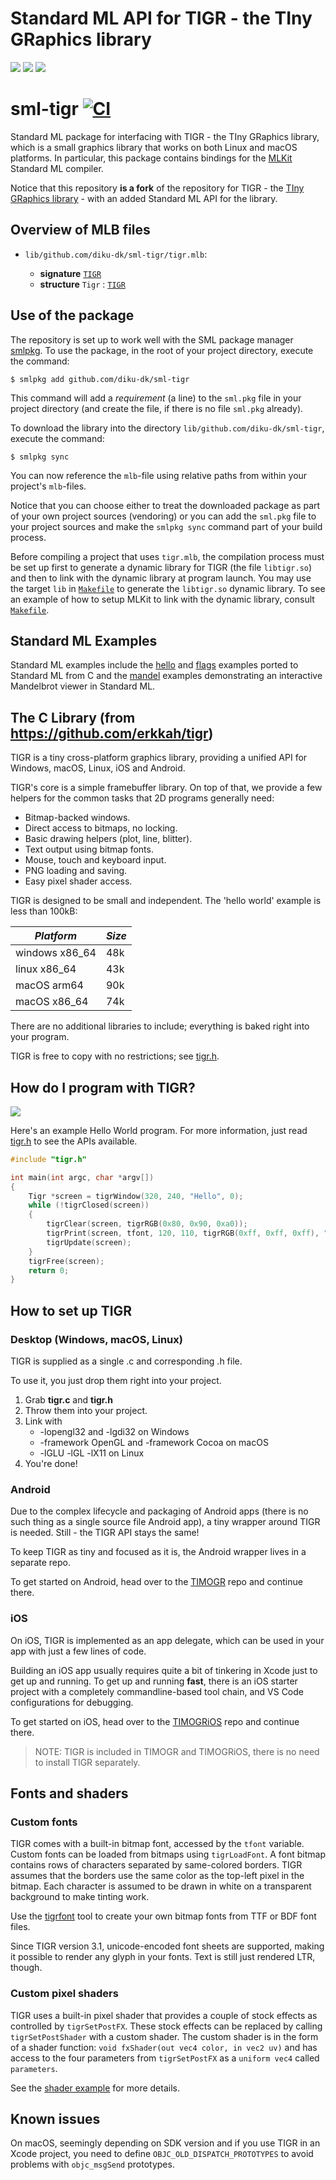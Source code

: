 # Standard ML API for TIGR - the TIny GRaphics library

![](./images/tigr.png)
![](./images/mandel.png)
![](./images/demo.gif)

# sml-tigr [![CI](https://github.com/diku-dk/sml-tigr/workflows/CI/badge.svg)](https://github.com/diku-dk/sml-tigr/actions)

Standard ML package for interfacing with TIGR - the TIny GRaphics
library, which is a small graphics library that works on both Linux
and macOS platforms. In particular, this package contains bindings for
the [MLKit](https://github.com/melsman/mlkit) Standard ML compiler.

Notice that this repository **is a fork** of the repository for TIGR -
the [TIny GRaphics library](https://github.com/erkkah/tigr) - with an
added Standard ML API for the library.

## Overview of MLB files

- `lib/github.com/diku-dk/sml-tigr/tigr.mlb`:

  - **signature** [`TIGR`](lib/github.com/diku-dk/sml-tigr/tigr.sig)
  - **structure** `Tigr` : [`TIGR`](lib/github.com/diku-dk/sml-tigr/tigr.sig)

## Use of the package

The repository is set up to work well with the SML package manager
[smlpkg](https://github.com/diku-dk/smlpkg).  To use the package, in
the root of your project directory, execute the command:

```
$ smlpkg add github.com/diku-dk/sml-tigr
```

This command will add a _requirement_ (a line) to the `sml.pkg` file in your
project directory (and create the file, if there is no file `sml.pkg`
already).

To download the library into the directory
`lib/github.com/diku-dk/sml-tigr`, execute the command:

```
$ smlpkg sync
```

You can now reference the `mlb`-file using relative paths from within
your project's `mlb`-files.

Notice that you can choose either to treat the downloaded package as
part of your own project sources (vendoring) or you can add the
`sml.pkg` file to your project sources and make the `smlpkg sync`
command part of your build process.

Before compiling a project that uses `tigr.mlb`, the compilation
process must be set up first to generate a dynamic library for TIGR
(the file `libtigr.so`) and then to link with the dynamic library at
program launch. You may use the target `lib` in
[`Makefile`](./lib/github.com/diku-dk/sml-tigr/clib/Makefile) to
generate the `libtigr.so` dynamic library. To see an example of how to
setup MLKit to link with the dynamic library, consult
[`Makefile`](./sml-examples/mandel/Makefile).

## Standard ML Examples

Standard ML examples include the [hello](sml-examples/hello/hello.sml)
and [flags](sml-examples/flags/flags.sml) examples ported to Standard
ML from C and the [mandel](sml-examples/mandel/mandel.sml) examples
demonstrating an interactive Mandelbrot viewer in Standard ML.

## The C Library (from https://github.com/erkkah/tigr)

TIGR is a tiny cross-platform graphics library, providing a unified
API for Windows, macOS, Linux, iOS and Android.

TIGR's core is a simple framebuffer library.
On top of that, we provide a few helpers for the common tasks that 2D programs generally need:

 - Bitmap-backed windows.
 - Direct access to bitmaps, no locking.
 - Basic drawing helpers (plot, line, blitter).
 - Text output using bitmap fonts.
 - Mouse, touch and keyboard input.
 - PNG loading and saving.
 - Easy pixel shader access.

TIGR is designed to be small and independent.
The 'hello world' example is less than 100kB:

| *Platform* | *Size* |
| --- | --- |
| windows x86_64 | 48k |
| linux x86_64 | 43k |
| macOS arm64 | 90k |
| macOS x86_64 | 74k |

There are no additional libraries to include; everything is baked right into your program.

TIGR is free to copy with no restrictions; see [tigr.h](tigr.h).

## How do I program with TIGR?
![](./images/demo.gif)

Here's an example Hello World program. For more information, just read [tigr.h](tigr.h) to see the APIs available.

```C
#include "tigr.h"

int main(int argc, char *argv[])
{
    Tigr *screen = tigrWindow(320, 240, "Hello", 0);
    while (!tigrClosed(screen))
    {
        tigrClear(screen, tigrRGB(0x80, 0x90, 0xa0));
        tigrPrint(screen, tfont, 120, 110, tigrRGB(0xff, 0xff, 0xff), "Hello, world.");
        tigrUpdate(screen);
    }
    tigrFree(screen);
    return 0;
}
```

## How to set up TIGR

### Desktop (Windows, macOS, Linux)

TIGR is supplied as a single .c and corresponding .h file.

To use it, you just drop them right into your project.

1. Grab  **tigr.c** and **tigr.h**
2. Throw them into your project.
3. Link with
    - -lopengl32 and -lgdi32 on Windows
    - -framework OpenGL and -framework Cocoa on macOS
    - -lGLU -lGL -lX11 on Linux
4. You're done!

### Android

Due to the complex lifecycle and packaging of Android apps
(there is no such thing as a single source file Android app),
a tiny wrapper around TIGR is needed. Still - the TIGR API stays the same!

To keep TIGR as tiny and focused as it is, the Android wrapper lives in a separate repo.

To get started on Android, head over to the [TIMOGR](https://github.com/erkkah/timogr) repo and continue there.

### iOS

On iOS, TIGR is implemented as an app delegate, which can be used in your app with just a few lines of code.

Building an iOS app usually requires quite a bit of tinkering in Xcode just to get up and running. To get up and running **fast**, there is an iOS starter project with a completely commandline-based tool chain, and VS Code configurations for debugging.

To get started on iOS, head over to the [TIMOGRiOS](https://github.com/erkkah/timogrios) repo and continue there.

> NOTE: TIGR is included in TIMOGR and TIMOGRiOS, there is no need to install TIGR separately.

## Fonts and shaders

### Custom fonts

TIGR comes with a built-in bitmap font, accessed by the `tfont` variable. Custom fonts can be loaded from bitmaps using `tigrLoadFont`. A font bitmap contains rows of characters separated by same-colored borders. TIGR assumes that the borders use the same color as the top-left pixel in the bitmap. Each character is assumed to be drawn in white on a transparent background to make tinting work.

Use the [tigrfont](https://github.com/erkkah/tigrfont) tool to create your own bitmap fonts from TTF or BDF font files.

Since TIGR version 3.1, unicode-encoded font sheets are supported, making it possible to render any glyph in your fonts. Text is still just rendered LTR, though.

### Custom pixel shaders

TIGR uses a built-in pixel shader that provides a couple of stock effects as controlled by `tigrSetPostFX`.
These stock effects can be replaced by calling `tigrSetPostShader` with a custom shader.
The custom shader is in the form of a shader function: `void fxShader(out vec4 color, in vec2 uv)` and has access to the four parameters from `tigrSetPostFX` as a `uniform vec4` called `parameters`.

See the [shader example](examples/shader/shader.c) for more details.

## Known issues

On macOS, seemingly depending on SDK version and if you use TIGR in an Xcode project, you need to define `OBJC_OLD_DISPATCH_PROTOTYPES` to avoid problems with `objc_msgSend` prototypes.
